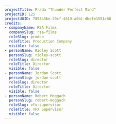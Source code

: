 ```yaml
---
projectTitle: Prada "Thunder Perfect Mind"
projectID: 125
projectUUID: 785343be-20cf-4819-a0b1-dbefe1551e88
credits:
- companyName: RSA Films
  companySlug: rsa-films
  roleSlug: prodco
  roleTitle: Production Company
  visible: false
- personName: Ridley Scott
  personSlug: ridley-scott
  roleSlug: director
  roleTitle: Director
  visible: false
- personName: Jordan Scott
  personSlug: jordan-scott
  roleSlug: director
  roleTitle: Director
  visible: false
- personName: Robert Moggach
  personSlug: robert-moggach
  roleSlug: vfx-supervisor
  roleTitle: VFX Supervisor
  visible: false
---
```

